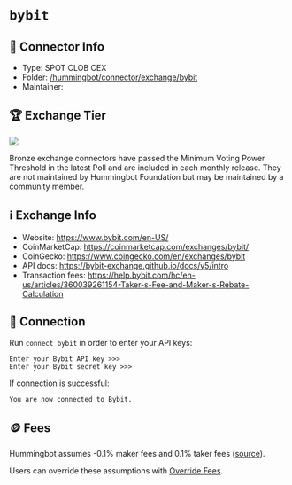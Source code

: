 # `bybit`

## 📁 Connector Info

* Type: SPOT CLOB CEX
* Folder: [/hummingbot/connector/exchange/bybit](https://github.com/hummingbot/hummingbot/tree/development/hummingbot/connector/exchange/bybit)
* Maintainer:

## 🏆 Exchange Tier

![](https://img.shields.io/static/v1?label=Hummingbot&message=BRONZE&color=green)

Bronze exchange connectors have passed the Minimum Voting Power Threshold in the latest Poll and are included in each monthly release. They are not maintained by Hummingbot Foundation but may be maintained by a community member.

## ℹ️ Exchange Info

* Website: <https://www.bybit.com/en-US/>
* CoinMarketCap: <https://coinmarketcap.com/exchanges/bybit/>
* CoinGecko: <https://www.coingecko.com/en/exchanges/bybit>
* API docs: <https://bybit-exchange.github.io/docs/v5/intro>
* Transaction fees: <https://help.bybit.com/hc/en-us/articles/360039261154-Taker-s-Fee-and-Maker-s-Rebate-Calculation>

## 🔑 Connection

Run `connect bybit` in order to enter your API keys:

```
Enter your Bybit API key >>>
Enter your Bybit secret key >>>
```

If connection is successful:

```
You are now connected to Bybit.
```

## 🪙 Fees

Hummingbot assumes -0.1% maker fees and 0.1% taker fees ([source](https://github.com/hummingbot/hummingbot/blob/development/hummingbot/connector/exchange/bybit/bybit_utils.py#L10)).

Users can override these assumptions with [Override Fees](/global-configs/override-fees/).
